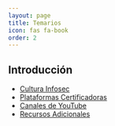 ```yaml
---
layout: page
title: Temarios
icon: fas fa-book
order: 2
---
```


## Introducción

- [Cultura Infosec](/posts/cultura-infosec/)
- [Plataformas Certificadoras](/posts/plataformas-certificadoras/)
- [Canales de YouTube](/posts/canales-youtube/)
- [Recursos Adicionales](/posts/recursos-adicionales/)


